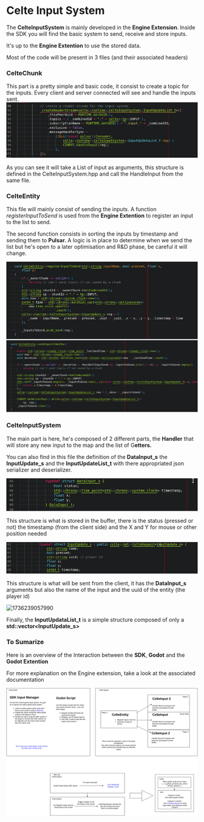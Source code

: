 # Celte Input System

The **CelteInputSystem** is mainly developed in the **Engine Extension**. Inside the SDK you will find the basic system to send, receive and store inputs.

It's up to the **Engine Extention** to use the stored data.

Most of the code will be present in 3 files (and their associated headers)


### CelteChunk

This part is a pretty simple and basic code, it consist to create a topic for the inputs. Every client and server connected will see and handle the inputs sent.![1736237764639](image/InputsCelteSystem/1736237764639.png)

As you can see it will take a List of input as arguments, this structure is defined in the CelteInputSystem.hpp and call the HandleInput from the same file.

### CelteEntity

This file will mainly consist of sending the inputs. A function *registerInputToSend* is used from the **Engine Extention** to register an input to the list to send.

The second function consists in sorting the inputs by timestamp and sending them to **Pulsar.** A logic is in place to determine when we send the list but he's open to a later optimisation and R&D phase, be careful it will change.

![1736238225210](image/InputsCelteSystem/1736238225210.png)![1736238331067](image/InputsCelteSystem/1736238331067.png)


### CelteInputSystem

The main part is here, he's composed of 2 different parts, the **Handler** that will store any new input to the map and the list of G**etters.**

You can also find in this file the definition of the **DataInput_s** the **InputUpdate_s** and the **InputUpdateList_t** with there appropriated json serializer and deserializer.

![1736238632354](image/InputsCelteSystem/1736238632354.png)

This structure is what is stored in the buffer, there is the status (pressed or not) the timestamp (from the client side) and the X and Y for mouse or other position needed

![1736238769466](image/InputsCelteSystem/1736238769466.png)

This structure is what will be sent from the client, it has the **DataInput_s** arguments but also the name of the input and the uuid of the entity (the player id)

![1736239057990](https://file+.vscode-resource.vscode-cdn.net/home/ebriand/4year/celte-system/system/documentation/procedures/Inputs/image/InputsCelteSystem/1736239057990.png)

Finally, the **InputUpdataList_t** is a simple structure composed of only a **std::vector<InputUpdate_s>**


### To Sumarize

Here is an overview of the Interaction between the **SDK**, **Godot** and the **Godot Extention**

For more explanation on the Engine extension, take a look at the associated documentation

![1736239084801](image/InputsCelteSystem/1736239084801.png)

